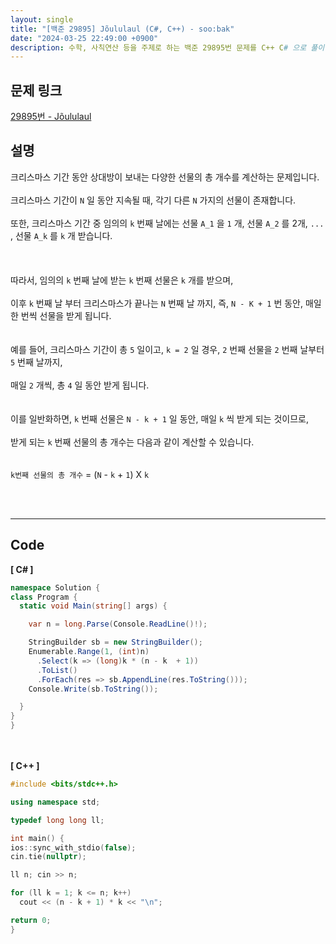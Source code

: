 ```yaml
---
layout: single
title: "[백준 29895] Jõululaul (C#, C++) - soo:bak"
date: "2024-03-25 22:49:00 +0900"
description: 수학, 사칙연산 등을 주제로 하는 백준 29895번 문제를 C++ C# 으로 풀이 및 해설
---
```


## 문제 링크
  [29895번 - Jõululaul](https://www.acmicpc.net/problem/29895)

## 설명
크리스마스 기간 동안 상대방이 보내는 다양한 선물의 총 개수를 계산하는 문제입니다.<br>
<br>
크리스마스 기간이 `N` 일 동안 지속될 때, 각기 다른 `N` 가지의 선물이 존재합니다.<br>
<br>
또한, 크리스마스 기간 중 임의의 `k` 번째 날에는 선물 `A_1` 을 `1` 개, 선물 `A_2` 를 2개, `...` , 선물 `A_k` 를 `k` 개 받습니다.<br>
<br>
<br>
<br>
따라서, 임의의 `k` 번째 날에 받는 `k` 번째 선물은 `k` 개를 받으며, <br>
<br>
이후 `k` 번째 날 부터 크리스마스가 끝나는 `N` 번째 날 까지, 즉, `N - K + 1` 번 동안, 매일 한 번씩 선물을 받게 됩니다.<br>
<br>
<br>
예를 들어, 크리스마스 기간이 총 `5` 일이고, `k = 2` 일 경우, `2` 번째 선물을 `2` 번째 날부터 `5` 번째 날까지,<br>
<br>
매일 `2` 개씩, 총 `4` 일 동안 받게 됩니다.<br>
<br>
<br>
이를 일반화하면, `k` 번째 선물은 `N - k + 1` 일 동안, 매일 `k` 씩 받게 되는 것이므로,<br>
<br>
받게 되는 `k` 번째 선물의 총 개수는 다음과 같이 계산할 수 있습니다.<br>
<br>
<br>
`k번째 선물의 총 개수` = (`N` - `k` + `1`) X `k`<br>

<br>
<br>

- - -

## Code
<b>[ C# ] </b>
<br>

  ```c#
namespace Solution {
  class Program {
    static void Main(string[] args) {

      var n = long.Parse(Console.ReadLine()!);

      StringBuilder sb = new StringBuilder();
      Enumerable.Range(1, (int)n)
        .Select(k => (long)k * (n - k  + 1))
        .ToList()
        .ForEach(res => sb.AppendLine(res.ToString()));
      Console.Write(sb.ToString());

    }
  }
}
  ```
<br><br>
<b>[ C++ ] </b>
<br>

  ```c++
#include <bits/stdc++.h>

using namespace std;

typedef long long ll;

int main() {
  ios::sync_with_stdio(false);
  cin.tie(nullptr);

  ll n; cin >> n;

  for (ll k = 1; k <= n; k++)
    cout << (n - k + 1) * k << "\n";

  return 0;
}
  ```
